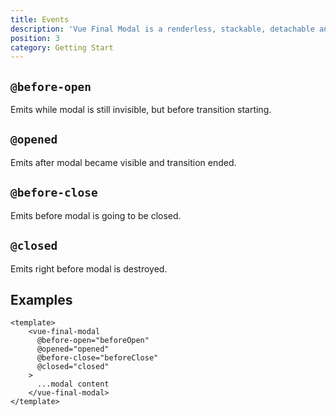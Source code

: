 ```yaml
---
title: Events
description: 'Vue Final Modal is a renderless, stackable, detachable and lightweight modal component.'
position: 3
category: Getting Start
---
```


## `@before-open`

Emits while modal is still invisible, but before transition starting.

## `@opened`

Emits after modal became visible and transition ended. 

## `@before-close`

Emits before modal is going to be closed. 

## `@closed`

Emits right before modal is destroyed.

## Examples

<base-example-events></base-example-events>

```html[SFC]
<template>
    <vue-final-modal
      @before-open="beforeOpen"
      @opened="opened"
      @before-close="beforeClose"
      @closed="closed"
    >
      ...modal content
    </vue-final-modal>
</template>
```